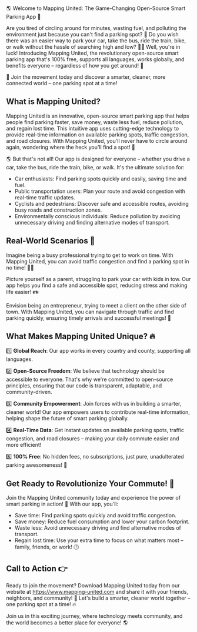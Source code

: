 🌎 Welcome to Mapping United: The Game-Changing Open-Source Smart Parking App 🚀

Are you tired of circling around for minutes, wasting fuel, and polluting the environment just because you can't find a parking spot? 🤯 Do you wish there was an easier way to park your car, take the bus, ride the train, bike, or walk without the hassle of searching high and low? 🚶‍♀️ Well, you're in luck! Introducing Mapping United, the revolutionary open-source smart parking app that's 100% free, supports all languages, works globally, and benefits everyone – regardless of how you get around! 🌟

🎉 Join the movement today and discover a smarter, cleaner, more connected world – one parking spot at a time!

What is Mapping United?
------------------

Mapping United is an innovative, open-source smart parking app that helps people find parking faster, save money, waste less fuel, reduce pollution, and regain lost time. This intuitive app uses cutting-edge technology to provide real-time information on available parking spots, traffic congestion, and road closures. With Mapping United, you'll never have to circle around again, wondering where the heck you'll find a spot! 🚫

🌎 But that's not all! Our app is designed for everyone – whether you drive a car, take the bus, ride the train, bike, or walk. It's the ultimate solution for:

* Car enthusiasts: Find parking spots quickly and easily, saving time and fuel.
* Public transportation users: Plan your route and avoid congestion with real-time traffic updates.
* Cyclists and pedestrians: Discover safe and accessible routes, avoiding busy roads and construction zones.
* Environmentally conscious individuals: Reduce pollution by avoiding unnecessary driving and finding alternative modes of transport.

Real-World Scenarios 🌟
-------------------------

Imagine being a busy professional trying to get to work on time. With Mapping United, you can avoid traffic congestion and find a parking spot in no time! 👩‍💼

 Picture yourself as a parent, struggling to park your car with kids in tow. Our app helps you find a safe and accessible spot, reducing stress and making life easier! 👪

 Envision being an entrepreneur, trying to meet a client on the other side of town. With Mapping United, you can navigate through traffic and find parking quickly, ensuring timely arrivals and successful meetings! 💼

What Makes Mapping United Unique? 🔥
--------------------------------------

1️⃣ **Global Reach**: Our app works in every country and county, supporting all languages.

2️⃣ **Open-Source Freedom**: We believe that technology should be accessible to everyone. That's why we're committed to open-source principles, ensuring that our code is transparent, adaptable, and community-driven.

3️⃣ **Community Empowerment**: Join forces with us in building a smarter, cleaner world! Our app empowers users to contribute real-time information, helping shape the future of smart parking globally.

4️⃣ **Real-Time Data**: Get instant updates on available parking spots, traffic congestion, and road closures – making your daily commute easier and more efficient!

5️⃣ **100% Free**: No hidden fees, no subscriptions, just pure, unadulterated parking awesomeness! 🎉

Get Ready to Revolutionize Your Commute! 🚀
------------------------------------------

Join the Mapping United community today and experience the power of smart parking in action! 🌟 With our app, you'll:

* Save time: Find parking spots quickly and avoid traffic congestion.
* Save money: Reduce fuel consumption and lower your carbon footprint.
* Waste less: Avoid unnecessary driving and find alternative modes of transport.
* Regain lost time: Use your extra time to focus on what matters most – family, friends, or work! 🕒

Call to Action 👉
------------------

Ready to join the movement? Download Mapping United today from our website at https://www.mapping-united.com and share it with your friends, neighbors, and community! 🤩 Let's build a smarter, cleaner world together – one parking spot at a time! 🔥

Join us in this exciting journey, where technology meets community, and the world becomes a better place for everyone! 🌎